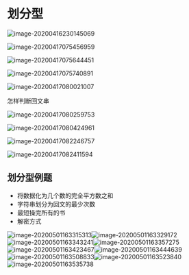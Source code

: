 # 划分型

![image-20200416230145069](images/image-20200416230145069.png)

![image-20200417075456959](images/image-20200417075456959.png)

![image-20200417075644451](images/image-20200417075644451.png)

![image-20200417075740891](images/image-20200417075855807.png)

![image-20200417080021007](images/image-20200417080021007.png)

怎样判断回文串

![image-20200417080259753](images/image-20200417080259753.png)

![image-20200417080424961](images/image-20200417080424961.png)

![image-20200417082246757](images/image-20200417082246757.png)

![image-20200417082411594](images/image-20200417082411594.png)



## 划分型例题

- 将数据化为几个数的完全平方数之和
- 字符串划分为回文的最少次数
- 最短操完所有的书
- 解密方式

![image-20200501163315313](images/image-20200501163315313.png)![image-20200501163329172](images/image-20200501163329172.png)![image-20200501163343241](images/image-20200501163343241.png)![image-20200501163357275](images/image-20200501163357275.png)![image-20200501163423467](images/image-20200501163423467.png)![image-20200501163444639](images/image-20200501163444639.png)![image-20200501163508833](images/image-20200501163508833.png)![image-20200501163523840](images/image-20200501163523840.png)![image-20200501163535738](images/image-20200501163535738.png)